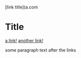[link title](a.com


# Title

[a link!](https://something.com)
[another link!](some-page.html)

some paragraph text after the links 